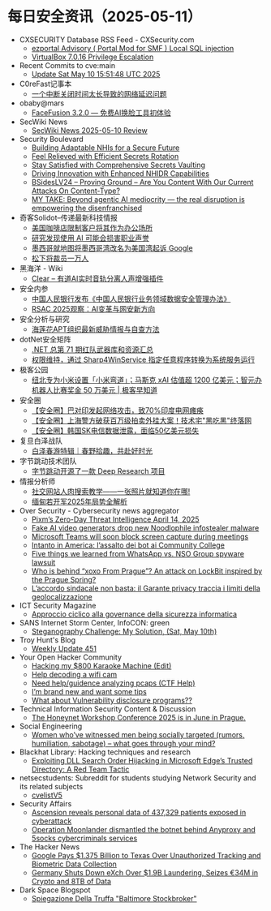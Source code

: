 # 每日安全资讯（2025-05-11）

- CXSECURITY Database RSS Feed - CXSecurity.com
  - [ezportal Advisory ( Portal Mod for SMF ) Local SQL injection](https://cxsecurity.com/issue/WLB-2025050029)
  - [VirtualBox 7.0.16 Privilege Escalation](https://cxsecurity.com/issue/WLB-2025050028)
- Recent Commits to cve:main
  - [Update Sat May 10 15:51:48 UTC 2025](https://github.com/trickest/cve/commit/67f16d3e557569b89c636c41d25e3050b7f9c972)
- C0reFast记事本
  - [一个中断关闭时间太长导致的网络延迟问题](https://www.ichenfu.com/2025/05/10/a-network-latency-problem/)
- obaby@mars
  - [FaceFusion 3.2.0 — 免费AI换脸工具初体验](https://h4ck.org.cn/2025/05/20613)
- SecWiki News
  - [SecWiki News 2025-05-10 Review](http://www.sec-wiki.com/?2025-05-10)
- Security Boulevard
  - [Building Adaptable NHIs for a Secure Future](https://securityboulevard.com/2025/05/building-adaptable-nhis-for-a-secure-future/?utm_source=rss&utm_medium=rss&utm_campaign=building-adaptable-nhis-for-a-secure-future)
  - [Feel Relieved with Efficient Secrets Rotation](https://securityboulevard.com/2025/05/feel-relieved-with-efficient-secrets-rotation/?utm_source=rss&utm_medium=rss&utm_campaign=feel-relieved-with-efficient-secrets-rotation)
  - [Stay Satisfied with Comprehensive Secrets Vaulting](https://securityboulevard.com/2025/05/stay-satisfied-with-comprehensive-secrets-vaulting/?utm_source=rss&utm_medium=rss&utm_campaign=stay-satisfied-with-comprehensive-secrets-vaulting)
  - [Driving Innovation with Enhanced NHIDR Capabilities](https://securityboulevard.com/2025/05/driving-innovation-with-enhanced-nhidr-capabilities/?utm_source=rss&utm_medium=rss&utm_campaign=driving-innovation-with-enhanced-nhidr-capabilities)
  - [BSidesLV24 – Proving Ground – Are You Content With Our Current Attacks On Content-Type?](https://securityboulevard.com/2025/05/bsideslv24-proving-ground-are-you-content-with-our-current-attacks-on-content-type/?utm_source=rss&utm_medium=rss&utm_campaign=bsideslv24-proving-ground-are-you-content-with-our-current-attacks-on-content-type)
  - [MY TAKE: Beyond agentic AI mediocrity — the real disruption is empowering the disenfranchised](https://securityboulevard.com/2025/05/my-take-beyond-agentic-ai-mediocrity-the-real-disruption-is-empowering-the-disenfranchised/?utm_source=rss&utm_medium=rss&utm_campaign=my-take-beyond-agentic-ai-mediocrity-the-real-disruption-is-empowering-the-disenfranchised)
- 奇客Solidot–传递最新科技情报
  - [美国咖啡店限制客户将其作为办公场所](https://www.solidot.org/story?sid=81255)
  - [研究发现使用 AI 可能会损害职业声誉](https://www.solidot.org/story?sid=81254)
  - [墨西哥就地图将墨西哥湾改名为美国湾起诉 Google](https://www.solidot.org/story?sid=81253)
  - [松下将裁员一万人](https://www.solidot.org/story?sid=81252)
- 黑海洋 - Wiki
  - [Clear – 有道AI实时音轨分离人声增强插件](https://blog.upx8.com/4795)
- 安全内参
  - [中国人民银行发布《中国人民银行业务领域数据安全管理办法》](https://mp.weixin.qq.com/s?__biz=MzI4NDY2MDMwMw==&mid=2247514323&idx=1&sn=ce44d392b066384c12df798415840815&subscene=0)
  - [RSAC 2025观察：AI变革与网安新方向](https://mp.weixin.qq.com/s?__biz=MzI4NDY2MDMwMw==&mid=2247514323&idx=2&sn=0fdd582d13c81ead480d63bfdeb094df&subscene=0)
- 安全分析与研究
  - [海莲花APT组织最新威胁情报与自查方法](https://mp.weixin.qq.com/s?__biz=MzA4ODEyODA3MQ==&mid=2247491889&idx=1&sn=4efcb85fe28188d65d3eb4f14e72568d&subscene=0)
- dotNet安全矩阵
  - [.NET 总第 71 期红队武器库和资源汇总](https://mp.weixin.qq.com/s?__biz=MzUyOTc3NTQ5MA==&mid=2247499630&idx=1&sn=2e57177a5269e7d30c707ac984e06efd&subscene=0)
  - [权限维持，通过 Sharp4WinService 指定任意程序转换为系统服务运行](https://mp.weixin.qq.com/s?__biz=MzUyOTc3NTQ5MA==&mid=2247499630&idx=3&sn=d4c02cb9fbec769d4d19c9f4f597c281&subscene=0)
- 极客公园
  - [纽北专为小米设置「小米弯道」；马斯克 xAI 估值超 1200 亿美元；智元办机器人比赛奖金 50 万美元 | 极客早知道](https://mp.weixin.qq.com/s?__biz=MTMwNDMwODQ0MQ==&mid=2653079016&idx=1&sn=3353ecf34eeb9f4229e7b6fe641d613a&subscene=0)
- 安全圈
  - [【安全圈】巴对印发起网络攻击，致70%印度电网瘫痪](https://mp.weixin.qq.com/s?__biz=MzIzMzE4NDU1OQ==&mid=2652069539&idx=1&sn=47186144889abe1d7eaf7859bc450d16&subscene=0)
  - [【安全圈】上海警方破获百万级拍卖外挂大案！技术宅"黑吃黑"终落网](https://mp.weixin.qq.com/s?__biz=MzIzMzE4NDU1OQ==&mid=2652069539&idx=2&sn=8896e1ea9993ba423e0c73a299efb260&subscene=0)
  - [【安全圈】韩国SK电信数据泄露，面临50亿美元损失](https://mp.weixin.qq.com/s?__biz=MzIzMzE4NDU1OQ==&mid=2652069539&idx=3&sn=abef3ca33a556543e64cab006a22eaca&subscene=0)
- 复旦白泽战队
  - [白泽春游特辑｜春野拾趣，共赴好时光](https://mp.weixin.qq.com/s?__biz=MzU4NzUxOTI0OQ==&mid=2247494630&idx=1&sn=692bfdbfee50a42f4a878522bf572352&subscene=0)
- 字节跳动技术团队
  - [字节跳动开源了一款 Deep Research 项目](https://mp.weixin.qq.com/s?__biz=MzI1MzYzMjE0MQ==&mid=2247514437&idx=1&sn=40e33cc3912eed14e0807d09689574d5&subscene=0)
- 情报分析师
  - [社交网站人肉搜索教学——一张照片就知道你在哪!](https://mp.weixin.qq.com/s?__biz=MzA3Mjc1MTkwOA==&mid=2650560920&idx=1&sn=23a00d6aa7accbbd4f8a31f9a0c124ea&subscene=0)
  - [缅甸若开军2025年局势全解析](https://mp.weixin.qq.com/s?__biz=MzA3Mjc1MTkwOA==&mid=2650560920&idx=2&sn=e9cd8545687160c1b1063e5a1f10a239&subscene=0)
- Over Security - Cybersecurity news aggregator
  - [Pixm’s Zero-Day Threat Intelligence April 14, 2025](https://pixmsecurity.com/blog/blog/pixms-zero-day-threat-intelligence-april-14-2025-2/)
  - [Fake AI video generators drop new Noodlophile infostealer malware](https://www.bleepingcomputer.com/news/security/fake-ai-video-generators-drop-new-noodlophile-infostealer-malware/)
  - [Microsoft Teams will soon block screen capture during meetings](https://www.bleepingcomputer.com/news/microsoft/microsoft-teams-will-soon-block-screen-capture-during-meetings/)
  - [Intanto in America: l’assalto dei bot ai Community College](https://www.insicurezzadigitale.com/intanto-in-america-lassalto-dei-bot-ai-community-college/)
  - [Five things we learned from WhatsApp vs. NSO Group spyware lawsuit](https://techcrunch.com/2025/05/10/five-things-we-learned-from-whatsapp-vs-nso-group-spyware-lawsuit/)
  - [Who is behind “xoxo From Prague”? An attack on LockBit inspired by the Prague Spring?](https://www.suspectfile.com/who-is-behind-from-prague-an-attack-on-lockbit-inspired-by-the-prague-spring/)
  - [L’accordo sindacale non basta: il Garante privacy traccia i limiti della geolocalizzazione](https://www.cybersecurity360.it/news/laccordo-sindacale-non-basta-il-garante-privacy-traccia-i-limiti-della-geolocalizzazione/)
- ICT Security Magazine
  - [Approccio ciclico alla governance della sicurezza informatica](https://www.ictsecuritymagazine.com/notizie/governance-della-sicurezza-informatica/)
- SANS Internet Storm Center, InfoCON: green
  - [Steganography Challenge: My Solution, (Sat, May 10th)](https://isc.sans.edu/diary/rss/31912)
- Troy Hunt's Blog
  - [Weekly Update 451](https://www.troyhunt.com/weekly-update-451/)
- Your Open Hacker Community
  - [Hacking my $800 Karaoke Machine (Edit)](https://www.reddit.com/r/HowToHack/comments/1kjm9fg/hacking_my_800_karaoke_machine_edit/)
  - [Help decoding a wifi cam](https://www.reddit.com/r/HowToHack/comments/1kjnfbl/help_decoding_a_wifi_cam/)
  - [Need help/guidence analyzing pcaps (CTF Help)](https://www.reddit.com/r/HowToHack/comments/1kjn0om/need_helpguidence_analyzing_pcaps_ctf_help/)
  - [I’m brand new and want some tips](https://www.reddit.com/r/HowToHack/comments/1kj8h2q/im_brand_new_and_want_some_tips/)
  - [What about Vulnerability disclosure programs??](https://www.reddit.com/r/HowToHack/comments/1kj6crg/what_about_vulnerability_disclosure_programs/)
- Technical Information Security Content & Discussion
  - [The Honeynet Workshop Conference 2025 is in June in Prague.](https://www.reddit.com/r/netsec/comments/1kjjueq/the_honeynet_workshop_conference_2025_is_in_june/)
- Social Engineering
  - [Women who’ve witnessed men being socially targeted (rumors, humiliation, sabotage) – what goes through your mind?](https://www.reddit.com/r/SocialEngineering/comments/1kjivzv/women_whove_witnessed_men_being_socially_targeted/)
- Blackhat Library: Hacking techniques and research
  - [Exploiting DLL Search Order Hijacking in Microsoft Edge’s Trusted Directory: A Red Team Tactic](https://www.reddit.com/r/blackhat/comments/1kjbknm/exploiting_dll_search_order_hijacking_in/)
- netsecstudents: Subreddit for students studying Network Security and its related subjects
  - [cvelistV5](https://www.reddit.com/r/netsecstudents/comments/1kjmlw2/cvelistv5/)
- Security Affairs
  - [Ascension reveals personal data of 437,329 patients exposed in cyberattack](https://securityaffairs.com/177676/data-breach/ascension-reveals-personal-data-of-437329-patients-exposed-in-cyberattack.html)
  - [Operation Moonlander dismantled the botnet behind Anyproxy and 5socks cybercriminals services](https://securityaffairs.com/177664/malware/operation-moonlander-dismantled-the-botnet-behind-anyproxy-and-5socks-cybercriminals-services.html)
- The Hacker News
  - [Google Pays $1.375 Billion to Texas Over Unauthorized Tracking and Biometric Data Collection](https://thehackernews.com/2025/05/google-pays-1375-billion-to-texas-over.html)
  - [Germany Shuts Down eXch Over $1.9B Laundering, Seizes €34M in Crypto and 8TB of Data](https://thehackernews.com/2025/05/germany-shuts-down-exch-over-19b.html)
- Dark Space Blogspot
  - [Spiegazione Della Truffa "Baltimore Stockbroker"](http://darkwhite666.blogspot.com/2025/05/spiegazione-della-truffa-baltimore.html)
